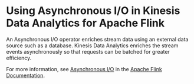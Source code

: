 # Using Asynchronous I/O in Kinesis Data Analytics for Apache Flink<a name="how-async"></a>

An Asynchronous I/O operator enriches stream data using an external data source such as a database\. Kinesis Data Analytics enriches the stream events asynchronously so that requests can be batched for greater efficiency\. 

For more information, see [Asynchronous I/O](https://nightlies.apache.org/flink/flink-docs-release-1.15/dev/stream/operators/asyncio.html) in the [Apache Flink Documentation](https://nightlies.apache.org/flink/flink-docs-release-1.15/)\.